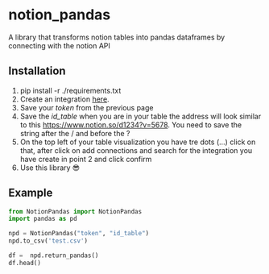 # notion_pandas
A library that transforms notion tables into pandas dataframes by connecting with the notion API

## Installation
1. pip install -r ./requirements.txt
2. Create an integration [here](https://www.notion.so/my-integrations "Title").
3. Save your *token* from the previous page
4. Save the *id_table* when you are in your table the address will look similar to this  https://www.notion.so/d1234?v=5678. You need to save the string after the / and before the ?
5. On the top left of your table visualization you have tre dots (...) click on that, after click on add connections and search for the integration you have create in point 2 and click confirm
2. Use this library 😎

## Example
```py
from NotionPandas import NotionPandas 
import pandas as pd

npd = NotionPandas("token", "id_table")
npd.to_csv('test.csv')

df =  npd.return_pandas()
df.head()
```